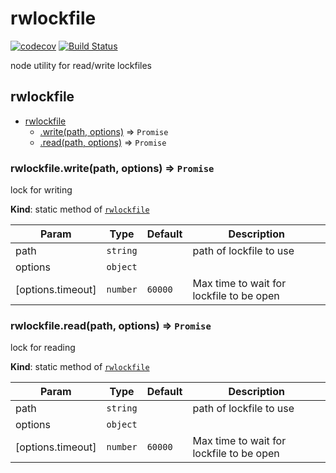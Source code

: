 rwlockfile
==========

[![codecov](https://codecov.io/gh/dickeyxxx/rwlockfile/branch/master/graph/badge.svg)](https://codecov.io/gh/dickeyxxx/rwlockfile)
[![Build Status](https://semaphoreci.com/api/v1/dickeyxxx/rwlockfile/branches/master/badge.svg)](https://semaphoreci.com/dickeyxxx/rwlockfile)

node utility for read/write lockfiles

<a name="module_rwlockfile"></a>

## rwlockfile

* [rwlockfile](#module_rwlockfile)
    * [.write(path, options)](#module_rwlockfile.write) ⇒ <code>Promise</code>
    * [.read(path, options)](#module_rwlockfile.read) ⇒ <code>Promise</code>

<a name="module_rwlockfile.write"></a>

### rwlockfile.write(path, options) ⇒ <code>Promise</code>
lock for writing

**Kind**: static method of <code>[rwlockfile](#module_rwlockfile)</code>  

| Param | Type | Default | Description |
| --- | --- | --- | --- |
| path | <code>string</code> |  | path of lockfile to use |
| options | <code>object</code> |  |  |
| [options.timeout] | <code>number</code> | <code>60000</code> | Max time to wait for lockfile to be open |

<a name="module_rwlockfile.read"></a>

### rwlockfile.read(path, options) ⇒ <code>Promise</code>
lock for reading

**Kind**: static method of <code>[rwlockfile](#module_rwlockfile)</code>  

| Param | Type | Default | Description |
| --- | --- | --- | --- |
| path | <code>string</code> |  | path of lockfile to use |
| options | <code>object</code> |  |  |
| [options.timeout] | <code>number</code> | <code>60000</code> | Max time to wait for lockfile to be open |

